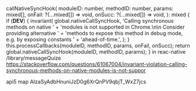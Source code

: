 callNativeSyncHook(
    moduleID: number,
    methodID: number,
    params: mixed[],
    onFail: ?(...mixed[]) => void,
    onSucc: ?(...mixed[]) => void,
  ): mixed {
    if (__DEV__) {
      invariant(
        global.nativeCallSyncHook,
        'Calling synchronous methods on native ' +
          'modules is not supported in Chrome.\n\n Consider providing alternative ' +
          'methods to expose this method in debug mode, e.g. by exposing constants ' +
          'ahead-of-time.',
      );
    }
    this.processCallbacks(moduleID, methodID, params, onFail, onSucc);
    return global.nativeCallSyncHook(moduleID, methodID, params);
  }
  in  reac-native /library/messageQuize
  https://stackoverflow.com/questions/61067004/invariant-violation-calling-synchronous-methods-on-native-modules-is-not-suppor


  api5 map AIzaSyAdbHnuniJzD0g6XrQnPV9qbjT_WxZ7jcs